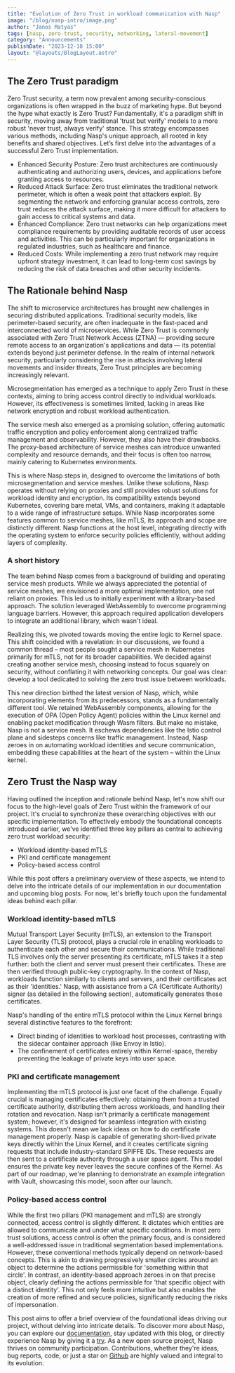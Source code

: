```yaml
---
title: "Evolution of Zero Trust in workload communication with Nasp"
image: "/blog/nasp-intro/image.png"
author: "Janos Matyas"
tags: [nasp, zero-trust, security, networking, lateral-movement]
category: "Announcements"
publishDate: "2023-12-18 15:00"
layout: "@layouts/BlogLayout.astro"
---
```


## The Zero Trust paradigm

Zero Trust security, a term now prevalent among security-conscious organizations is often wrapped in the buzz of marketing hype. But beyond the hype what exactly is Zero Trust? Fundamentally, it's a paradigm shift in security, moving away from traditional 'trust but verify' models to a more robust 'never trust, always verify' stance. This strategy encompasses various methods, including Nasp's unique approach, all rooted in key benefits and shared objectives.
Let’s first delve into the advantages of a successful Zero Trust implementation.

- Enhanced Security Posture: Zero trust architectures are continuously authenticating and authorizing users, devices, and applications before granting access to resources.
- Reduced Attack Surface: Zero trust eliminates the traditional network perimeter, which is often a weak point that attackers exploit. By segmenting the network and enforcing granular access controls, zero trust reduces the attack surface, making it more difficult for attackers to gain access to critical systems and data.
- Enhanced Compliance: Zero trust networks can help organizations meet compliance requirements by providing auditable records of user access and activities. This can be particularly important for organizations in regulated industries, such as healthcare and finance.
- Reduced Costs: While implementing a zero trust network may require upfront strategy investment, it can lead to long-term cost savings by reducing the risk of data breaches and other security incidents.

## The Rationale behind Nasp

The shift to microservice architectures has brought new challenges in securing distributed applications. Traditional security models, like perimeter-based security, are often inadequate in the fast-paced and interconnected world of microservices. While Zero Trust is commonly associated with Zero Trust Network Access (ZTNA) — providing secure remote access to an organization's applications and data — its potential extends beyond just perimeter defense. In the realm of internal network security, particularly considering the rise in attacks involving lateral movements and insider threats, Zero Trust principles are becoming increasingly relevant.

Microsegmentation has emerged as a technique to apply Zero Trust in these contexts, aiming to bring access control directly to individual workloads. However, its effectiveness is sometimes limited, lacking in areas like network encryption and robust workload authentication.

The service mesh also emerged as a promising solution, offering automatic traffic encryption and policy enforcement along centralized traffic management and observability. However, they also have their drawbacks. The proxy-based architecture of service meshes can introduce unwanted complexity and resource demands, and their focus is often too narrow, mainly catering to Kubernetes environments.

This is where Nasp steps in, designed to overcome the limitations of both microsegmentation and service meshes. Unlike these solutions, Nasp operates without relying on proxies and still provides robust solutions for workload identity and encryption. Its compatibility extends beyond Kubernetes, covering bare metal, VMs, and containers, making it adaptable to a wide range of infrastructure setups. While Nasp incorporates some features common to service meshes, like mTLS, its approach and scope are distinctly different. Nasp functions at the host level, integrating directly with the operating system to enforce security policies efficiently, without adding layers of complexity.

### A short history

The team behind Nasp comes from a background of building and operating service mesh products. While we always appreciated the potential of service meshes, we envisioned a more optimal implementation, one not reliant on proxies. This led us to initially experiment with a library-based approach. The solution leveraged WebAssembly to overcome programming language barriers. However, this approach required application developers to integrate an additional library, which wasn't ideal.

Realizing this, we pivoted towards moving the entire logic to Kernel space. This shift coincided with a revelation: in our discussions, we found a common thread – most people sought a service mesh in Kubernetes primarily for mTLS, not for its broader capabilities. We decided against creating another service mesh, choosing instead to focus squarely on security, without conflating it with networking concepts. Our goal was clear: develop a tool dedicated to solving the zero trust issue between workloads.

This new direction birthed the latest version of Nasp, which, while incorporating elements from its predecessors, stands as a fundamentally different tool. We retained WebAssembly components, allowing for the execution of OPA (Open Policy Agent) policies within the Linux kernel and enabling packet modification through Wasm filters. But make no mistake, Nasp is not a service mesh. It eschews dependencies like the Istio control plane and sidesteps concerns like traffic management. Instead, Nasp zeroes in on automating workload identities and secure communication, embedding these capabilities at the heart of the system – within the Linux kernel.

## Zero Trust the Nasp way

Having outlined the inception and rationale behind Nasp, let's now shift our focus to the high-level goals of Zero Trust within the framework of our project. It's crucial to synchronize these overarching objectives with our specific implementation. To effectively embody the foundational concepts introduced earlier, we've identified three key pillars as central to achieving zero trust workload security:

- Workload identity-based mTLS
- PKI and certificate management
- Policy-based access control

While this post offers a preliminary overview of these aspects, we intend to delve into the intricate details of our implementation in our documentation and upcoming blog posts. For now, let's briefly touch upon the fundamental ideas behind each pillar.

### Workload identity-based mTLS

Mutual Transport Layer Security (mTLS), an extension to the Transport Layer Security (TLS) protocol, plays a crucial role in enabling workloads to authenticate each other and secure their communications. While traditional TLS involves only the server presenting its certificate, mTLS takes it a step further: both the client and server must present their certificates. These are then verified through public-key cryptography. In the context of Nasp, workloads function similarly to clients and servers, and their certificates act as their 'identities.' Nasp, with assistance from a CA (Certificate Authority) signer (as detailed in the following section), automatically generates these certificates.

Nasp's handling of the entire mTLS protocol within the Linux Kernel brings several distinctive features to the forefront:

- Direct binding of identities to workload host processes, contrasting with the sidecar container approach (like Envoy in Istio).
- The confinement of certificates entirely within Kernel-space, thereby preventing the leakage of private keys into user space.

### PKI and certificate management

Implementing the mTLS protocol is just one facet of the challenge. Equally crucial is managing certificates effectively: obtaining them from a trusted certificate authority, distributing them across workloads, and handling their rotation and revocation. Nasp isn't primarily a certificate management system; however, it's designed for seamless integration with existing systems. This doesn't mean we lack ideas on how to do certificate management properly. Nasp is capable of generating short-lived private keys directly within the Linux Kernel, and it creates certificate signing requests that include industry-standard SPIFFE IDs. These requests are then sent to a certificate authority through a user space agent. This model ensures the private key never leaves the secure confines of the Kernel. As part of our roadmap, we're planning to demonstrate an example integration with Vault, showcasing this model, soon after our launch.

### Policy-based access control

While the first two pillars (PKI management and mTLS) are strongly connected, access control is slightly different. It dictates which entities are allowed to communicate and under what specific conditions. In most zero trust solutions, access control is often the primary focus, and is considered a well-addressed issue in traditional segmentation based implementations. However, these conventional methods typically depend on network-based concepts. This is akin to drawing progressively smaller circles around an object to determine the actions permissible for 'something within that circle'. In contrast, an identity-based approach zeroes in on that precise object, clearly defining the actions permissible for 'that specific object with a distinct identity'. This not only feels more intuitive but also enables the creation of more refined and secure policies, significantly reducing the risks of impersonation.

This post aims to offer a brief overview of the foundational ideas driving our project, without delving into intricate details. To discover more about Nasp, you can explore our [documentation](/docs), stay updated with this blog, or directly experience Nasp by giving it a [try](/docs/start/installation). As a new open source project, Nasp thrives on community participation. Contributions, whether they're ideas, bug reports, code, or just a star on [Github](https://github.com/cisco-open/nasp) are highly valued and integral to its evolution.
